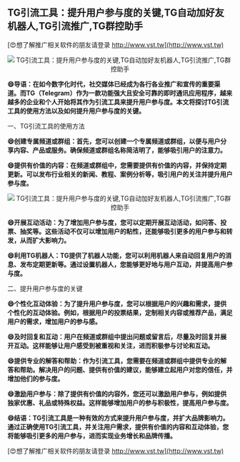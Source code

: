 ## **TG引流工具：提升用户参与度的关键,TG自动加好友机器人,TG引流推广,TG群控助手**

[😍想了解推广相关软件的朋友请登录 http://www.vst.tw](http://www.vst.tw)

 <center><img src="https://vst.tw/MP4/tuiguang/png/4.png" alt="TG引流工具：提升用户参与度的关键,TG自动加好友机器人,TG引流推广,TG群控助手"></center>

**😄导语：在如今数字化时代，社交媒体已经成为各行各业推广和宣传的重要渠道。而TG（Telegram）作为一款功能强大且安全可靠的即时通讯应用程序，越来越多的企业和个人开始将其作为引流工具来提升用户参与度。本文将探讨TG引流工具的使用方法以及如何提升用户参与度的关键。**

一、TG引流工具的使用方法

**😄创建专属频道或群组：首先，您可以创建一个专属频道或群组，以便与用户分享内容、产品或服务。确保频道或群组名称简洁明了，能够吸引用户的注意力。**

**😄提供有价值的内容：在频道或群组中，您需要提供有价值的内容，并保持定期更新。可以发布行业相关的新闻、教程、案例分析等，吸引用户的关注并提升用户参与度。**

 <center><img src="https://vst.tw/MP4/tuiguang/png/6.png" alt="TG引流工具：提升用户参与度的关键,TG自动加好友机器人,TG引流推广,TG群控助手"></center>

**😄开展互动活动：为了增加用户参与度，您可以定期开展互动活动，如问答、投票、抽奖等。这些活动不仅可以增加用户的粘性，还能够吸引更多的用户参与和转发，从而扩大影响力。**

**😄利用TG机器人：TG提供了机器人功能，您可以利用机器人来自动回复用户的消息、发布定期更新等。通过设置机器人，您能够更好地与用户互动，并提高用户参与度。**

二、提升用户参与度的关键

**😄个性化互动体验：为了提升用户参与度，您可以根据用户的兴趣和需求，提供个性化的互动体验。例如，根据用户的投票结果，定制相关内容或推荐产品，满足用户的需求，增加用户的参与感。**

**😄及时回复和互动：用户在频道或群组中提出问题或留言后，尽量及时回复并展开互动。这样能够让用户感受到被重视和关注，进而积极参与讨论和互动。**

**😄提供专业的解答和帮助：作为引流工具，您需要在频道或群组中提供专业的解答和帮助。解决用户的问题、提供有价值的建议，能够建立起用户对您的信任，并增加他们的参与度。**

**😄激励用户参与：除了提供有价值的内容外，您还可以激励用户参与，例如提供独家优惠、礼品或特殊权益。这样能够增加用户的参与积极性，提高用户参与度。**

**😄结语：TG引流工具是一种有效的方式来提升用户参与度，并扩大品牌影响力。通过正确使用TG引流工具，并关注用户需求，提供有价值的内容和互动体验，您将能够吸引更多的用户参与，进而实现业务增长和品牌传播。**

[😍想了解推广相关软件的朋友请登录 http://www.vst.tw](http://www.vst.tw)



